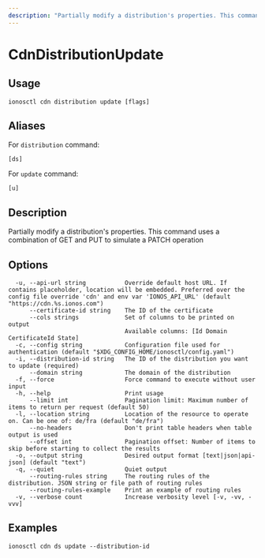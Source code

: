 ```yaml
---
description: "Partially modify a distribution's properties. This command uses a combination of GET and PUT to simulate a PATCH operation"
---
```


# CdnDistributionUpdate

## Usage

```text
ionosctl cdn distribution update [flags]
```

## Aliases

For `distribution` command:

```text
[ds]
```

For `update` command:

```text
[u]
```

## Description

Partially modify a distribution's properties. This command uses a combination of GET and PUT to simulate a PATCH operation

## Options

```text
  -u, --api-url string           Override default host URL. If contains placeholder, location will be embedded. Preferred over the config file override 'cdn' and env var 'IONOS_API_URL' (default "https://cdn.%s.ionos.com")
      --certificate-id string    The ID of the certificate
      --cols strings             Set of columns to be printed on output 
                                 Available columns: [Id Domain CertificateId State]
  -c, --config string            Configuration file used for authentication (default "$XDG_CONFIG_HOME/ionosctl/config.yaml")
  -i, --distribution-id string   The ID of the distribution you want to update (required)
      --domain string            The domain of the distribution
  -f, --force                    Force command to execute without user input
  -h, --help                     Print usage
      --limit int                Pagination limit: Maximum number of items to return per request (default 50)
  -l, --location string          Location of the resource to operate on. Can be one of: de/fra (default "de/fra")
      --no-headers               Don't print table headers when table output is used
      --offset int               Pagination offset: Number of items to skip before starting to collect the results
  -o, --output string            Desired output format [text|json|api-json] (default "text")
  -q, --quiet                    Quiet output
      --routing-rules string     The routing rules of the distribution. JSON string or file path of routing rules
      --routing-rules-example    Print an example of routing rules
  -v, --verbose count            Increase verbosity level [-v, -vv, -vvv]
```

## Examples

```text
ionosctl cdn ds update --distribution-id
```

